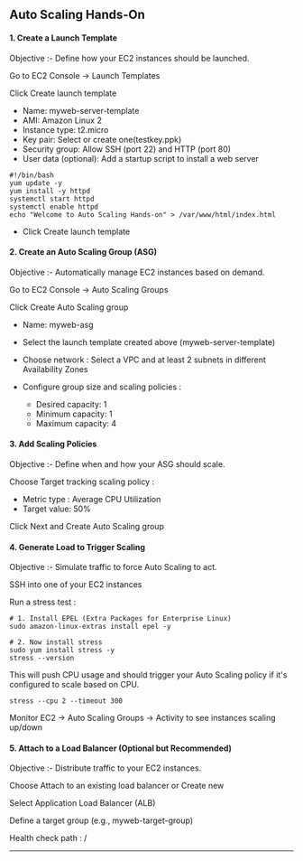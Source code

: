 ## Auto Scaling Hands-On


#### 1. Create a Launch Template

Objective :- Define how your EC2 instances should be launched.

Go to EC2 Console → Launch Templates

Click Create launch template

  - Name: myweb-server-template
  - AMI: Amazon Linux 2
  - Instance type: t2.micro
  - Key pair: Select or create one(testkey.ppk)
  - Security group: Allow SSH (port 22) and HTTP (port 80)
  - User data (optional): Add a startup script to install a web server
    
```
#!/bin/bash
yum update -y
yum install -y httpd
systemctl start httpd
systemctl enable httpd
echo "Welcome to Auto Scaling Hands-on" > /var/www/html/index.html
```

  - Click Create launch template


#### 2. Create an Auto Scaling Group (ASG)

Objective :- Automatically manage EC2 instances based on demand.

Go to EC2 Console → Auto Scaling Groups

Click Create Auto Scaling group

  - Name: myweb-asg
  - Select the launch template created above (myweb-server-template)
  - Choose network : Select a VPC and at least 2 subnets in different Availability Zones
  - Configure group size and scaling policies :

      - Desired capacity: 1
      - Minimum capacity: 1
      - Maximum capacity: 4


#### 3. Add Scaling Policies

Objective :- Define when and how your ASG should scale.

Choose Target tracking scaling policy :

  - Metric type : Average CPU Utilization
  - Target value: 50%

Click Next and Create Auto Scaling group

#### 4. Generate Load to Trigger Scaling

Objective :- Simulate traffic to force Auto Scaling to act.

SSH into one of your EC2 instances

Run a stress test :

```
# 1. Install EPEL (Extra Packages for Enterprise Linux)
sudo amazon-linux-extras install epel -y

# 2. Now install stress
sudo yum install stress -y
stress --version
```


This will push CPU usage and should trigger your Auto Scaling policy if it's configured to scale based on CPU.

```
stress --cpu 2 --timeout 300
```

Monitor EC2 → Auto Scaling Groups → Activity to see instances scaling up/down


#### 5. Attach to a Load Balancer (Optional but Recommended)

Objective :- Distribute traffic to your EC2 instances.

Choose Attach to an existing load balancer or Create new

Select Application Load Balancer (ALB)

Define a target group (e.g., myweb-target-group)

Health check path : /



-----------------------------------------------------------------------------------------
















